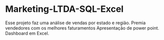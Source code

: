 # Marketing-LTDA-SQL-Excel
Esse projeto faz uma análise de vendas por estado e região.
Premia vendedores com os melhores faturamentos
Apresentação de power point.
Dashboard em Excel.
